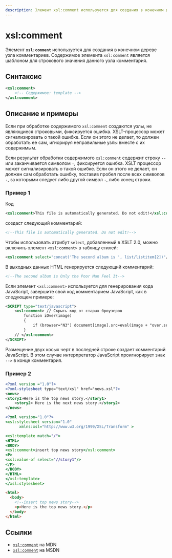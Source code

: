 ```yaml
---
description: Элемент xsl:comment используется для создания в конечном дереве узла комментариев
---
```


# xsl:comment

Элемент **`xsl:comment`** используется для создания в конечном дереве узла комментариев. Содержимое элемента `xsl:comment` является шаблоном для строкового значения данного узла комментария.

## Синтаксис

```xml
<xsl:comment>
    <!-- Содержимое: template -->
</xsl:comment>
```

## Описание и примеры

Если при обработке содержимого `xsl:comment` создаются узлы, не являющиеся строковыми, фиксируется ошибка. XSLT-процессор может сигнализировать о такой ошибке. Если он этого не делает, то должен обработать ее сам, игнорируя неправильные узлы вместе с их содержимым.

Если результат обработки содержимого `xsl:comment` содержит строку `--` или заканчивается символом `-`, фиксируется ошибка. XSLT процессор может сигнализировать о такой ошибке. Если он этого не делает, он должен сам обработать ошибку, поставив пробел после всех символов `-`, за которыми следует либо другой символ `-`, либо конец строки.

### Пример 1

Код

```xml
<xsl:comment>This file is automatically generated. Do not edit!</xsl:comment>
```

создаст следующий комментарий:

```xml
<!--This file is automatically generated. Do not edit!-->
```

Чтобы использовать атрибут `select`, добавленный в XSLT 2.0, можно включить элемент `<xsl:comment>` в таблицу стилей:

```xml
<xsl:comment select="concat('The second album is ', list/listitem[2])"/>
```

В выходных данных HTML генерируется следующий комментарий:

```xml
<!--The second album is Only the Poor Man Feel It-->
```

Если элемент `<xsl:comment>` используется для генерирования кода JavaScript, завершите свой код комментарием JavaScript, как в следующем примере:

```xml
<SCRIPT type="text/javascript">
    <xsl:comment> // Скрыть код от старых броузеров
        function iOver(image)
        {
            if (browser="N3") document[image].src=eval(image + "over.src");
        }
    // </xsl:comment>
</SCRIPT>
```

Размещение двух косых черт в последней строке создает комментарий JavaScript. В этом случае интерпретатор JavaScript проигнорирует знак `-->` в конце комментария.

### Пример 2

```xml tab=
<?xml version ="1.0"?>
<?xml-stylesheet type="text/xsl" href="news.xsl"?>
<news>
<story1>Here is the top news story.</story1>
    <story2> Here is the next news story.</story2>
</news>
```

```xslt tab=
<?xml version="1.0"?>
<xsl:stylesheet version="1.0"
      xmlns:xsl="http://www.w3.org/1999/XSL/Transform" >

<xsl:template match="/">
<HTML>
<BODY>
<xsl:comment>insert top news story</xsl:comment>
<P>
<xsl:value-of select="//story1"/>
</P>
</BODY>
</HTML>
</xsl:template>
</xsl:stylesheet>
```

```html tab=
<html>
  <body>
    <!--insert top news story-->
    <p>Here is the top news story.</p>
  </body>
</html>
```

## Ссылки

- [`xsl:comment`](https://developer.mozilla.org/en/XSLT/comment) на MDN
- [`xsl:comment`](https://msdn.microsoft.com/en-us/library/ms256145.aspx) на MSDN
